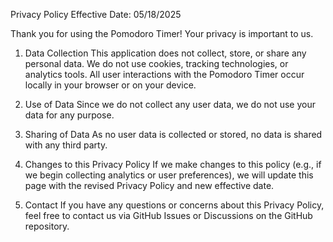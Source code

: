 Privacy Policy
Effective Date: 05/18/2025

Thank you for using the Pomodoro Timer! Your privacy is important to us.

1. Data Collection
This application does not collect, store, or share any personal data. We do not use cookies, tracking technologies, or analytics tools. All user interactions with the Pomodoro Timer occur locally in your browser or on your device.

2. Use of Data
Since we do not collect any user data, we do not use your data for any purpose.

3. Sharing of Data
As no user data is collected or stored, no data is shared with any third party.

4. Changes to this Privacy Policy
If we make changes to this policy (e.g., if we begin collecting analytics or user preferences), we will update this page with the revised Privacy Policy and new effective date.

5. Contact
If you have any questions or concerns about this Privacy Policy, feel free to contact us via GitHub Issues or Discussions on the GitHub repository.